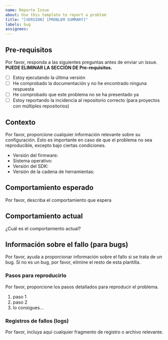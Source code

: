 ```yaml
---
name: Reporte Issue
about: Use this template to report a problem
title: "[VERSION] [PROBLEM SUMMARY]"
labels: bug
assignees: 
---
```


## Pre-requisitos
Por favor, responda a las siguientes preguntas antes de enviar un issue. **PUEDE ELIMINAR LA SECCIÓN DE Pre-requisitos.**

- [ ] Estoy ejecutando la última versión
- [ ] He comprobado la documentación y no he encontrado ninguna respuesta
- [ ] He comprobado que este problema no se ha presentado ya
- [ ] Estoy reportando la incidencia al repositorio correcto (para proyectos con múltiples repositorios)

## Contexto
Por favor, proporcione cualquier información relevante sobre su configuración. Esto es importante en caso de que el problema no sea reproducible, excepto bajo ciertas condiciones.

* Versión del firmware:
* Sistema operativo:
* Versión del SDK:
* Versión de la cadena de herramientas:

## Comportamiento esperado
Por favor, describa el comportamiento que espera

## Comportamiento actual
¿Cuál es el comportamiento actual?

## Información sobre el fallo (para bugs)
Por favor, ayuda a proporcionar información sobre el fallo si se trata de un bug. Si no es un bug, por favor, elimine el resto de esta plantilla.

### Pasos para reproducirlo
Por favor, proporcione los pasos detallados para reproducir el problema.

1. paso 1
2. paso 2
3. lo consigues...

### Registros de fallos (logs)
Por favor, incluya aquí cualquier fragmento de registro o archivo relevante.



